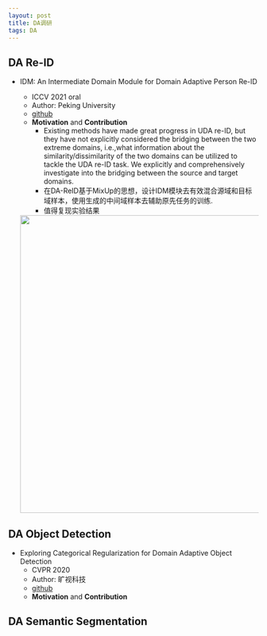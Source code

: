 ```yaml
---
layout: post
title: DA调研
tags: DA
---
```


<!-- # 任务介绍

[CSDN博客](https://blog.csdn.net/mzpmzk/article/details/81844261) -->

## DA Re-ID


- IDM: An Intermediate Domain Module for Domain Adaptive Person Re-ID
  - ICCV 2021 oral
  - Author: Peking University
  - [github](https://github.com/SikaStar/IDM)
  - **Motivation** and **Contribution**
    - Existing methods have made great progress in UDA re-ID, but they have not explicitly considered the bridging between the two extreme domains, i.e.,what information about the similarity/dissimilarity of the two domains can be utilized to tackle the UDA re-ID task. We explicitly and comprehensively investigate into the bridging between the source and target domains.
    - 在DA-ReID基于MixUp的思想，设计IDM模块去有效混合源域和目标域样本，使用生成的中间域样本去辅助原先任务的训练.
    - 值得复现实验结果

   <div align=center><img src=" https://i.postimg.cc/N0ZqbhZB/IDM.png" width="600"></div>
 

## DA Object Detection

- Exploring Categorical Regularization for Domain Adaptive Object Detection
  - CVPR 2020
  - Author: 旷视科技
  - [github](https://github.com/Megvii-Nanjing/CR-DA-DET)
  -  **Motivation** and **Contribution**



## DA Semantic Segmentation





